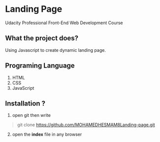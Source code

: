 # Landing Page 

Udacity Professional Front-End Web Development Course


## What the project does?
Using Javascript to create dynamic landing page.


## Programing Language
1. HTML
2. CSS
3. JavaScript

## Installation ?
1. open git then write 
> git clone https://github.com/MOHAMEDHESMAM8Landing-page.git

2. open the **index** file in any browser

